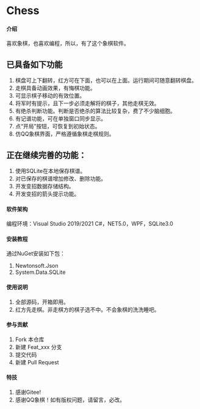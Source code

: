 # Chess

#### 介绍
喜欢象棋，也喜欢编程，所以，有了这个象棋软件。

## 已具备如下功能
1.  棋盘可上下翻转，红方可在下面，也可以在上面。运行期间可随意翻转棋盘。
2.  走棋具备动画效果，有悔棋功能。
3.  可显示棋子移动的有效位置。
4.  将军时有提示，且下一步必须走解将的棋子，其他走棋无效。
5.  有绝杀判断功能。判断是否绝杀的算法比较复杂，费了不少脑细胞。
6.  有记谱功能，可在单独窗口同步显示。
7.  点“开局”按钮，可恢复到初始状态。
8.  仿QQ象棋界面，严格遵循象棋走棋规则。


## 正在继续完善的功能：
1.  使用SQLite在本地保存棋谱。
2.  对已保存的棋谱增加修改、删除功能。
3.  开发变招数据存储结构。
4.  开发变招的箭头提示功能。

#### 软件架构

编程环境：Visual Studio 2019/2021
C#，NET5.0，WPF，SQLite3.0

#### 安装教程

通过NuGet安装如下包：
1.  Newtonsoft.Json
2.  System.Data.SQLite


#### 使用说明

1.  全部源码，开箱即用。
2.  红方先走棋。非走棋方的棋子选不中。不会象棋的洗洗睡吧。


#### 参与贡献

1.  Fork 本仓库
2.  新建 Feat_xxx 分支
3.  提交代码
4.  新建 Pull Request


#### 特技

1.  感谢Gitee!
2.  感谢QQ象棋！如有版权问题，请留言，必改。
